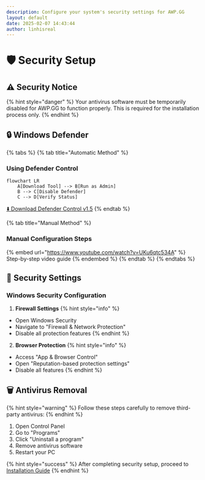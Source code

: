 ```yaml
---
description: Configure your system's security settings for AWP.GG
layout: default
date: 2025-02-07 14:43:44
author: linhisreal
---
```


# 🛡️ Security Setup

## ⚠️ Security Notice

{% hint style="danger" %}
Your antivirus software must be temporarily disabled for AWP.GG to function properly.
This is required for the installation process only.
{% endhint %}

## 🔒 Windows Defender

{% tabs %}
{% tab title="Automatic Method" %}
### Using Defender Control

```mermaid
flowchart LR
    A[Download Tool] --> B[Run as Admin]
    B --> C[Disable Defender]
    C --> D[Verify Status]
```

[⬇️ Download Defender Control v1.5](https://github.com/qtkite/defender-control/releases/tag/v1.5)
{% endtab %}

{% tab title="Manual Method" %}
### Manual Configuration Steps

{% embed url="https://www.youtube.com/watch?v=UKu6qtc534A" %}
Step-by-step video guide
{% endembed %}
{% endtab %}
{% endtabs %}

## 🚫 Security Settings

### Windows Security Configuration

1. **Firewall Settings**
{% hint style="info" %}
* Open Windows Security
* Navigate to "Firewall & Network Protection"
* Disable all protection features
{% endhint %}

2. **Browser Protection**
{% hint style="info" %}
* Access "App & Browser Control"
* Open "Reputation-based protection settings"
* Disable all features
{% endhint %}

## 🗑️ Antivirus Removal

{% hint style="warning" %}
Follow these steps carefully to remove third-party antivirus:
{% endhint %}

1. Open Control Panel
2. Go to "Programs"
3. Click "Uninstall a program"
4. Remove antivirus software
5. Restart your PC

{% hint style="success" %}
After completing security setup, proceed to [Installation Guide](installation.md)
{% endhint %}